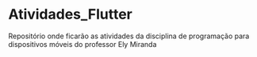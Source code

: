 # Atividades_Flutter

Repositório onde ficarão as atividades da disciplina de programação para dispositivos móveis do professor Ely Miranda